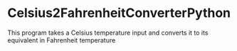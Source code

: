 # Celsius2FahrenheitConverterPython
  This program takes a Celsius temperature input and converts it to its equivalent in Fahrenheit temperature 
